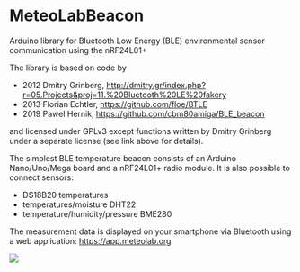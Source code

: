 MeteoLabBeacon
====

Arduino library for Bluetooth Low Energy (BLE) environmental sensor communication using the nRF24L01+

The library is based on code by

 * 2012 Dmitry Grinberg, http://dmitry.gr/index.php?r=05.Projects&proj=11.%20Bluetooth%20LE%20fakery
 * 2013 Florian Echtler, https://github.com/floe/BTLE
 * 2019 Pawel Hernik, https://github.com/cbm80amiga/BLE_beacon

and licensed under GPLv3 except functions written by Dmitry Grinberg under a separate
license (see link above for details).

The simplest BLE temperature beacon consists of an Arduino Nano/Uno/Mega board and a nRF24L01+ radio module. It is also possible to connect sensors:
* DS18B20 temperatures
* temperatures/moisture DHT22
* temperature/humidity/pressure BME280

The measurement data is displayed on your smartphone via Bluetooth using a web application:
https://app.meteolab.org

<img src="https://www.emetsoc.org/wp-content/uploads/2020/10/2020_peex-edu-app-01-300x201.jpg">

